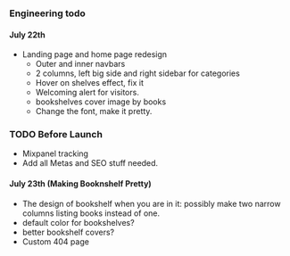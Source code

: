 ### Engineering todo

#### July 22th
- Landing page and home page redesign
    - Outer and inner navbars
    - 2 columns, left big side and right sidebar for categories
    - Hover on shelves effect, fix it
    - Welcoming alert for visitors.
    - bookshelves cover image by books
    - Change the font, make it pretty.


### TODO Before Launch
- Mixpanel tracking
- Add all Metas and SEO stuff needed.


#### July 23th (Making Booknshelf Pretty)
 - The design of bookshelf when you are in it: possibly make two narrow columns listing books
instead of one.
- default color for bookshelves?
- better bookshelf covers?
- Custom 404 page